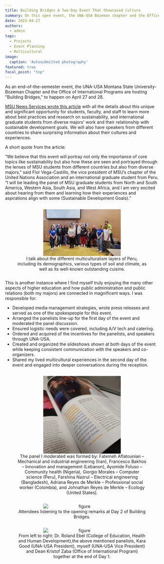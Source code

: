 ```yaml
---
title: Building Bridges A Two-Day Event That Showcased Culture
summary: On this open event, the UNA-USA Bozeman chapter and the Office of International Programs highlighted students from different countries
date: 2023-04-27
authors:
  - admin
tags:
  - Projects
  - Event Planning
  - Multicultural
image:
  caption: 'Autosubmitted photography'
featured: true
focal_point: "top"
---
```


As an end-of-the-semester event, the UNA-USA Montana State University-Bozeman Chapter and the Office of International Programs are hosting "Building Bridges," to happen on April 27 and 28. 

[MSU News Services wrote this article](https://www.montana.edu/news/22844/montana-state-hosts-building-bridges-event-to-foster-cross-cultural-dialogue) with all the details about this unique and significant opportunity for students, faculty, and staff to learn more about best practices and research on sustainability, and international graduate students from diverse majors' work and their relationship with sustainable development goals. We will also have speakers from different countries to share surprising information about their cultures and experiences.

A short quote from the article:

“We believe that this event will portray not only the importance of core topics like sustainability but also how these are seen and portrayed through the lenses of MSU students from different countries but also from diverse majors,” said Flor Vega-Castillo, the vice president of MSU’s chapter of the United Nations Association and an international graduate student from Peru. “I will be leading the panel of MSU graduate students from North and South America, Western Asia, South Asia, and West Africa, and I am very excited about hearing from them and learning how their experiences and aspirations align with some (Sustainable Development Goals).”

<div style="display: flex; justify-content: center;">
  <figure style="text-align: center;">
    <img src="a.jpg" alt="figure" width="60%" style="margin-left: auto; margin-right: auto; display: block;">
    <figcaption>I talk about the different multiculturalism layers of Peru, including its demographics, various types of soil and climate, as well as its well-known outstanding cuisine.</figcaption>
  </figure>
</div>

This is another instance where I find myself truly enjoying the many other aspects of higher education and how public administration and public relations (both my majors) are connected in magnificent ways. I was responsible for:
- Developed media management strategies, wrote press releases and served as one of the spokespeople for this event.
- Arranged the panelists line-up for the first day of the event and moderated the panel discussion.
- Ensured logistic needs were covered, including A/V tech and catering.
- Ordered and acquired of the incentives for the panelists, and speakers through UNA-USA.
- Created and organized the slideshows shown at both days of the event while keeping consistent communication with the speakers and co-organizers.
- Shared my lived multicultural experiences in the second day of the event and engaged into deeper conversations during the reception.

<div style="display: flex; justify-content: center;">
  <figure style="text-align: center;">
    <img src="c.jpg" alt="figure" width="60%" style="margin-left: auto; margin-right: auto; display: block;">
    <figcaption>The panel I moderated was formed by: Fatemeh Aflatounian – Mechanical and industrial engineering (Iran), Francesco Bakhos – Innovation and management (Lebanon), Ayomide Foluso – Community health (Nigeria), Giorgio Morales – Computer science (Peru), Farshina Nazrul – Electrical engineering (Bangladesh), Adriana Reyes de Merkle – Professional social worker (Colombia), and Johnathan Reyes de Merkle – Ecology (United States).
  </figcaption>
  </figure>
</div>

<div style="display: flex; justify-content: center;">
  <figure style="text-align: center;">
    <img src="b.jpg" alt="figure" width="60%" style="margin-left: auto; margin-right: auto; display: block;">
    <figcaption>Attendees listening to the opening remarks at Day 2 of Building Bridges.</figcaption>
  </figure>
</div>

<div style="display: flex; justify-content: center;">
  <figure style="text-align: center;">
    <img src="d.jpg" alt="figure" width="60%" style="margin-left: auto; margin-right: auto; display: block;">
    <figcaption>From left to right: Dr. Roland Ebel (College of Education, Health and Human Development),the above mentioned panelists, Kara Good (UNA-USA President), myself (UNA-USA Vice President) and Dean Kristof Zaba (Office of International Program) together at the end of Day 1. </figcaption>
  </figure>
</div>

